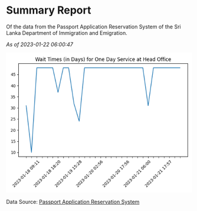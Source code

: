 # Summary Report

Of the data from the Passport Application Reservation System of the Sri Lanka Department of Immigration and Emigration.

*As of 2023-01-22 06:00:47*

![Wait Time Chart](summary.wait_time_chart.png)

Data Source: [Passport Application Reservation System](https://eservices.immigration.gov.lk:8443/appointment/pages/reservationApplication.xhtml)